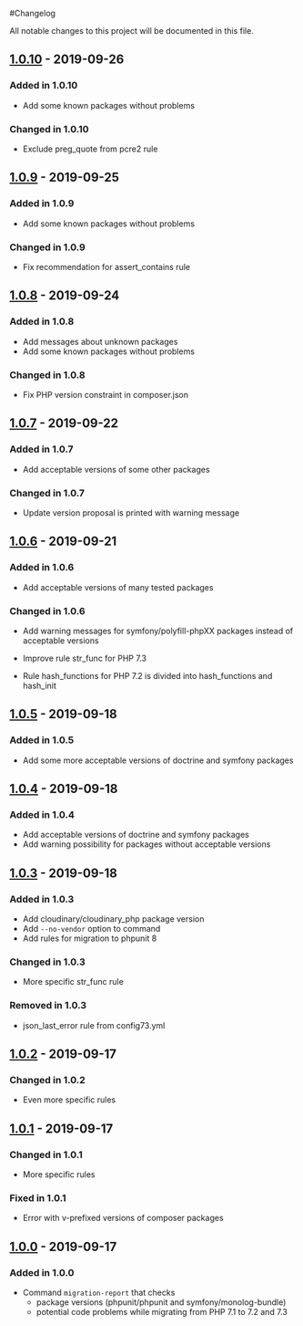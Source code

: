 #Changelog

All notable changes to this project will be documented in this file.

## [1.0.10](https://github.com/raptor-mvk/php-migration-helper/compare/v1.0.9-stable...v1.0.10-stable) - 2019-09-26
### Added in 1.0.10
- Add some known packages without problems

### Changed in 1.0.10
- Exclude preg_quote from pcre2 rule

## [1.0.9](https://github.com/raptor-mvk/php-migration-helper/compare/v1.0.8-stable...v1.0.9-stable) - 2019-09-25
### Added in 1.0.9
- Add some known packages without problems

### Changed in 1.0.9
- Fix recommendation for assert_contains rule

## [1.0.8](https://github.com/raptor-mvk/php-migration-helper/compare/v1.0.7-dev...v1.0.8-stable) - 2019-09-24
### Added in 1.0.8
- Add messages about unknown packages
- Add some known packages without problems

### Changed in 1.0.8
- Fix PHP version constraint in composer.json

## [1.0.7](https://github.com/raptor-mvk/php-migration-helper/compare/v1.0.6-dev...v1.0.7-dev) - 2019-09-22
### Added in 1.0.7
- Add acceptable versions of some other packages

### Changed in 1.0.7
- Update version proposal is printed with warning message

## [1.0.6](https://github.com/raptor-mvk/php-migration-helper/compare/v1.0.5-dev...v1.0.6-dev) - 2019-09-21
### Added in 1.0.6
- Add acceptable versions of many tested packages

### Changed in 1.0.6

- Add warning messages for symfony/polyfill-phpXX packages instead of acceptable
  versions 

- Improve rule str_func for PHP 7.3

- Rule hash_functions for PHP 7.2 is divided into hash_functions and hash_init

## [1.0.5](https://github.com/raptor-mvk/php-migration-helper/compare/v1.0.4-dev...v1.0.5-dev) - 2019-09-18
### Added in 1.0.5
- Add some more acceptable versions of doctrine and symfony packages

## [1.0.4](https://github.com/raptor-mvk/php-migration-helper/compare/v1.0.3-dev...v1.0.4-dev) - 2019-09-18
### Added in 1.0.4
- Add acceptable versions of doctrine and symfony packages
- Add warning possibility for packages without acceptable versions

## [1.0.3](https://github.com/raptor-mvk/php-migration-helper/compare/v1.0.2-dev...v1.0.3-dev) - 2019-09-18
### Added in 1.0.3
- Add cloudinary/cloudinary_php package version
- Add `--no-vendor` option to command
- Add rules for migration to phpunit 8
### Changed in 1.0.3
- More specific str_func rule
### Removed in 1.0.3
- json_last_error rule from config73.yml

## [1.0.2](https://github.com/raptor-mvk/php-migration-helper/compare/v1.0.1-dev...v1.0.2-dev) - 2019-09-17
### Changed in 1.0.2
- Even more specific rules

## [1.0.1](https://github.com/raptor-mvk/php-migration-helper/compare/v1.0.0-dev...v1.0.1-dev) - 2019-09-17
### Changed in 1.0.1
- More specific rules
### Fixed in 1.0.1
- Error with v-prefixed versions of composer packages

## [1.0.0](https://github.com/raptor-mvk/php-migration-helper/releases/tag/v1.0.0-dev) - 2019-09-17
### Added in 1.0.0
- Command `migration-report` that checks
  - package versions (phpunit/phpunit and symfony/monolog-bundle)
  - potential code problems while migrating from PHP 7.1 to 7.2 and 7.3

